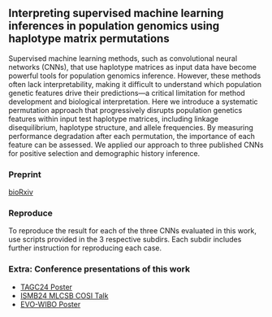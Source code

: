 ## Interpreting supervised machine learning inferences in population genomics using haplotype matrix permutations
Supervised machine learning methods, such as convolutional neural networks (CNNs), that use haplotype matrices as input data have become powerful tools for population genomics inference.
However, these methods often lack interpretability, making it difficult to understand which population genetic features drive their predictions—a critical limitation for method development and biological interpretation.
Here we introduce a systematic permutation approach that progressively disrupts population genetics features within input test haplotype matrices, including linkage disequilibrium, haplotype structure, and allele frequencies.
By measuring performance degradation after each permutation, the importance of each feature can be assessed.
We applied our approach to three published CNNs for positive selection and demographic history inference.

### Preprint
[bioRxiv](https://www.biorxiv.org/content/10.1101/2025.03.24.644668v1)

### Reproduce

To reproduce the result for each of the three CNNs evaluated in this work, use scripts provided in the 3 respective subdirs. Each subdir includes further instruction for reproducing each case.

### Extra: Conference presentations of this work
* [TAGC24 Poster](https://github.com/lntran26/lntran26.github.io/blob/4e461eaf627614b75ec47d9a8f72fd5491880fb9/files/TAGC_24_Tran_final.pdf)
* [ISMB24 MLCSB COSI Talk](https://github.com/lntran26/lntran26.github.io/blob/1a5497584df962c9d5643b013523ecaf0fa8c2ef/files/ISMB24.pdf)
* [EVO-WIBO Poster](https://github.com/lntran26/lntran26.github.io/blob/master/files/Tran_ConfuseNN_final.pdf)
